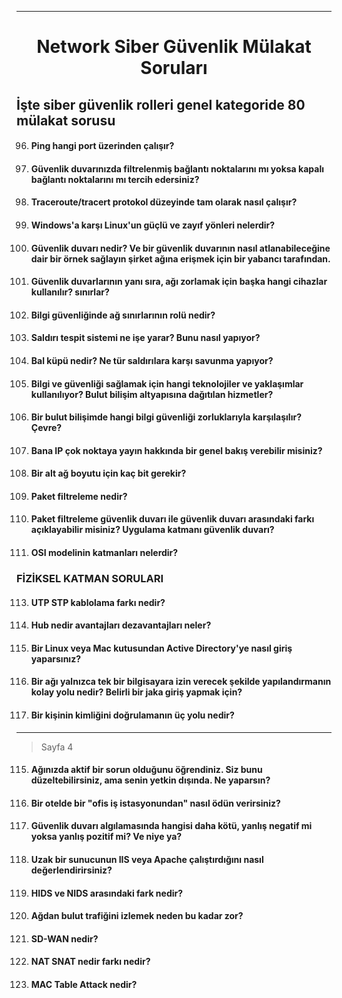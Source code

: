<a name="top"></a>

---
<h1 align="center"> Network Siber Güvenlik Mülakat Soruları</h1>

<h2 align="left">İşte siber güvenlik rolleri genel kategoride 80 mülakat sorusu</h2>

96. #### Ping hangi port üzerinden çalışır?
97. #### Güvenlik duvarınızda filtrelenmiş bağlantı noktalarını mı yoksa kapalı bağlantı noktalarını mı tercih edersiniz?
98. #### Traceroute/tracert protokol düzeyinde tam olarak nasıl çalışır?
99. #### Windows'a karşı Linux'un güçlü ve zayıf yönleri nelerdir?
100. #### Güvenlik duvarı nedir? Ve bir güvenlik duvarının nasıl atlanabileceğine dair bir örnek sağlayın şirket ağına erişmek için bir yabancı tarafından.
101. #### Güvenlik duvarlarının yanı sıra, ağı zorlamak için başka hangi cihazlar kullanılır? sınırlar?
102. #### Bilgi güvenliğinde ağ sınırlarının rolü nedir?
103. #### Saldırı tespit sistemi ne işe yarar? Bunu nasıl yapıyor?
104. #### Bal küpü nedir? Ne tür saldırılara karşı savunma yapıyor?
105. #### Bilgi ve güvenliği sağlamak için hangi teknolojiler ve yaklaşımlar kullanılıyor? Bulut bilişim altyapısına dağıtılan hizmetler?
106. #### Bir bulut bilişimde hangi bilgi güvenliği zorluklarıyla karşılaşılır? Çevre?
107. #### Bana IP çok noktaya yayın hakkında bir genel bakış verebilir misiniz?
108. #### Bir alt ağ boyutu için kaç bit gerekir?
109. #### Paket filtreleme nedir?
110. #### Paket filtreleme güvenlik duvarı ile güvenlik duvarı arasındaki farkı açıklayabilir misiniz? Uygulama katmanı güvenlik duvarı?
111. #### OSI modelinin katmanları nelerdir?
### FİZİKSEL KATMAN SORULARI
113. #### UTP STP kablolama farkı nedir?
114. #### Hub nedir avantajları dezavantajları neler?
116. #### Bir Linux veya Mac kutusundan Active Directory'ye nasıl giriş yaparsınız?
117. #### Bir ağı yalnızca tek bir bilgisayara izin verecek şekilde yapılandırmanın kolay yolu nedir? Belirli bir jaka giriş yapmak için?
118. #### Bir kişinin kimliğini doğrulamanın üç yolu nedir?
________________________________________  
> Sayfa 4

115. #### Ağınızda aktif bir sorun olduğunu öğrendiniz. Siz bunu düzeltebilirsiniz, ama senin yetkin dışında. Ne yaparsın?
116. #### Bir otelde bir "ofis iş istasyonundan" nasıl ödün verirsiniz?
117. #### Güvenlik duvarı algılamasında hangisi daha kötü, yanlış negatif mi yoksa yanlış pozitif mi? Ve niye ya?
118. #### Uzak bir sunucunun IIS veya Apache çalıştırdığını nasıl değerlendirirsiniz?
119. #### HIDS ve NIDS arasındaki fark nedir?
120. #### Ağdan bulut trafiğini izlemek neden bu kadar zor?
121. #### SD-WAN nedir?
122. #### NAT SNAT nedir farkı nedir?
123. #### MAC Table Attack nedir?
